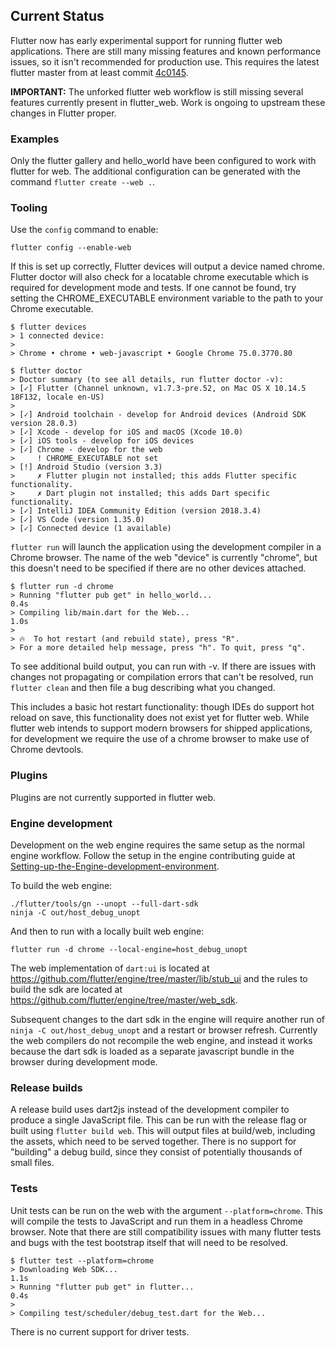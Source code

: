 ## Current Status

Flutter now has early experimental support for running flutter web applications. There are still many missing features and known performance issues, so it isn't recommended for production use. This requires the latest flutter master from at least commit [4c0145](https://github.com/flutter/flutter/commit/4c0145d97bd7f48843b360923f59ed30811b7f23).

**IMPORTANT:** The unforked flutter web workflow is still missing several features currently present in flutter_web. Work is ongoing to upstream these changes in Flutter proper.

### Examples

Only the flutter gallery and hello_world have been configured to work with flutter for web. The additional configuration can be generated with the command  `flutter create --web .`.

### Tooling

Use the `config` command to enable:

```
flutter config --enable-web
```

If this is set up correctly, Flutter devices will output a device named chrome. Flutter doctor will also check for a locatable chrome executable which is required for development mode and tests. If one cannot be found, try setting the CHROME_EXECUTABLE environment variable to the path to your Chrome executable.

```
$ flutter devices
> 1 connected device:
> 
> Chrome • chrome • web-javascript • Google Chrome 75.0.3770.80 
```

```
$ flutter doctor
> Doctor summary (to see all details, run flutter doctor -v):
> [✓] Flutter (Channel unknown, v1.7.3-pre.52, on Mac OS X 10.14.5 18F132, locale en-US)
>  
> [✓] Android toolchain - develop for Android devices (Android SDK version 28.0.3)
> [✓] Xcode - develop for iOS and macOS (Xcode 10.0)
> [✓] iOS tools - develop for iOS devices
> [✓] Chrome - develop for the web
>     ! CHROME_EXECUTABLE not set
> [!] Android Studio (version 3.3)
>     ✗ Flutter plugin not installed; this adds Flutter specific functionality.
>     ✗ Dart plugin not installed; this adds Dart specific functionality.
> [✓] IntelliJ IDEA Community Edition (version 2018.3.4)
> [✓] VS Code (version 1.35.0)
> [✓] Connected device (1 available)
```

`flutter run` will launch the application using the development compiler in a Chrome browser. The name of the web "device" is currently "chrome", but this doesn't need to be specified if there are no other devices attached.

```
$ flutter run -d chrome
> Running "flutter pub get" in hello_world...                         0.4s
> Compiling lib/main.dart for the Web...                              1.0s
> 
> 🔥  To hot restart (and rebuild state), press "R".
> For a more detailed help message, press "h". To quit, press "q".
```

To see additional build output, you can run with -v. If there are issues with changes not propagating or compilation errors that can't be resolved, run `flutter clean` and then file a bug describing what you changed.

This includes a basic hot restart functionality: though IDEs do support hot reload on save, this functionality does not exist yet for flutter web. While flutter web intends to support modern browsers for shipped applications, for development we require the use of a chrome browser to make use of Chrome devtools.

### Plugins

Plugins are not currently supported in flutter web.

### Engine development

Development on the web engine requires the same setup as the normal engine workflow. Follow the setup in the engine contributing guide at [Setting-up-the-Engine-development-environment](https://github.com/flutter/flutter/wiki/Setting-up-the-Engine-development-environment).

To build the web engine:

```
./flutter/tools/gn --unopt --full-dart-sdk
ninja -C out/host_debug_unopt
```

And then to run with a locally built web engine:

```
flutter run -d chrome --local-engine=host_debug_unopt
```

The web implementation of `dart:ui` is located at https://github.com/flutter/engine/tree/master/lib/stub_ui and the rules to build the sdk are located at https://github.com/flutter/engine/tree/master/web_sdk.

Subsequent changes to the dart sdk in the engine will require another run of `ninja -C out/host_debug_unopt` and a restart or browser refresh. Currently the web compilers do not recompile the web engine, and instead it works because the dart sdk is loaded as a separate javascript bundle in the browser during development mode.

### Release builds

A release build uses dart2js instead of the development compiler to produce a single JavaScript file. This can be run with the release flag or built using `flutter build web`. This will output files at build/web, including the assets, which need to be served together. There is no support for "building" a debug build, since they consist of potentially thousands of small files.

### Tests

Unit tests can be run on the web with the argument `--platform=chrome`. This will compile the tests to JavaScript and run them in a headless Chrome browser. Note that there are still compatibility issues with many flutter tests and bugs with the test bootstrap itself that will need to be resolved.

```
$ flutter test --platform=chrome
> Downloading Web SDK...                                              1.1s
> Running "flutter pub get" in flutter...                             0.4s
>                                                                        
> Compiling test/scheduler/debug_test.dart for the Web...   
```


There is no current support for driver tests.
